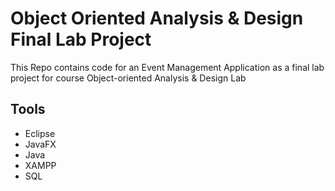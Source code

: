 # Object Oriented Analysis & Design Final Lab Project

This Repo contains code for an Event Management Application as a final lab project for course Object-oriented Analysis & Design Lab

## Tools
* Eclipse
* JavaFX
* Java
* XAMPP
* SQL

